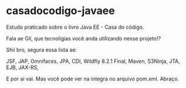 # casadocodigo-javaee
Estudo praticado sobre o livro Java EE - Casa do código.

Fala ae Gil, que tecnoligias você anda utilizando nesse projeto!?

Shii bro, segura essa lista ae:

JSF, JAP, Omnifaces, JPA, CDI,
Wildfly 8.2.1 Final,
Maven,
S3Ninja, 
JTA,
EJB,
JAX-RS,

E por ai vai. Mas você pode ver na integra no arquivo pom.xml.
Abraço.
